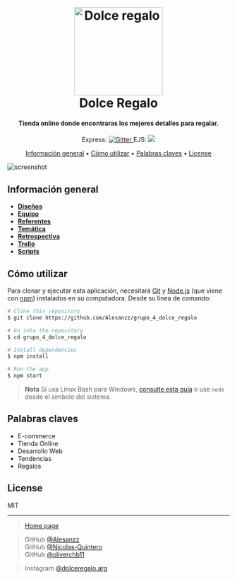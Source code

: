 

<h1 align="center">
  <br>
  <a href="https://github.com/Alesanzz/grupo_4_dolce_regalo/blob/main/info/img/logo.jpg)">
<img src="https://i.im.ge/2022/08/18/OqzOfJ.logodolce.th.png" style="margin-top:50px;" alt="Dolce regalo" width="200" height="200">
  </a>
  <br>
  Dolce Regalo
  <br>
</h1>

<h4 align="center">Tienda online donde encontraras los mejores detalles para regalar. </h4>

<p align="center">
 Express:  <a href="https://www.npmjs.com/package/express">
    <img src="https://badge.fury.io/js/express.svg"
         alt="Gitter">
  </a>
   EJS: <a href="https://www.npmjs.com/package/ejs"><img src="https://badge.fury.io/js/ejs.svg"></a>


</p>

<p align="center">
  <a href="#key-features">Información general</a> •
  <a href="#how-to-use">Cómo utilizar</a> •
<a href="#key-features">Palabras claves</a> •
  <a href="#license">License</a>
</p>

![screenshot](https://i.im.ge/2022/08/18/Oqk9DL.Captura-de-pantalla-2022-08-18-000848.png)

## Información general
+ [**Diseños**](./info/docs/diseños.md)
+ [**Equipo**](./info/docs/equipo.md)
+ [**Referentes**](./info/docs/referentes.md)
+ [**Temática**](./info/docs/tematica.md)
+ [**Retrospectiva**](./info/docs/retrospectiva.md)
+ [**Trello**](https://trello.com/b/0snc1Txk/dolce)
+ [**Scripts**](./info/scripts)


## Cómo utilizar

Para clonar y ejecutar esta aplicación, necesitará [Git](https://git-scm.com) y [Node.js](https://nodejs.org/en/download/) (que viene con  [npm](http://npmjs.com)) instalados en su computadora. Desde su línea de comando:

```bash
# Clone this repository
$ git clone https://github.com/Alesanzz/grupo_4_dolce_regalo

# Go into the repository
$ cd grupo_4_dolce_regalo

# Install dependencies
$ npm install

# Run the app
$ npm start
```

> **Nota**
> Si usa Linux Bash para Windows, [consulte esta guía](https://www.howtogeek.com/261575/how-to-run-graphical-linux-desktop-applications-from-windows-10s-bash-shell/) o use `node` desde el símbolo del sistema.

## Palabras claves

- E-commerce
- Tienda Online
- Desarrollo Web
- Tendencias
- Regalos


## License

MIT

---

> [Home page](http://localhost:3030/)
 
>  GitHub [@Alesanzz](https://github.com/Alesanzz)  
>  GitHub [@Nicolas-Quintero](https://github.com/Nicolas-Quintero)  
> GitHub [@oliverchb11](https://github.com/oliverchb11) 

> Instagram [@dolceregalo.arg](https://www.instagram.com/dolceregalo.arg/?hl=es)
